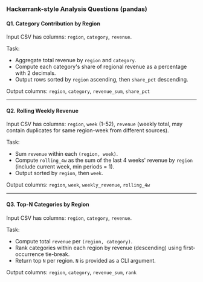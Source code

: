 ### Hackerrank-style Analysis Questions (pandas)

#### Q1. Category Contribution by Region
Input CSV has columns: `region`, `category`, `revenue`.

Task:
- Aggregate total revenue by `region` and `category`.
- Compute each category's share of regional revenue as a percentage with 2 decimals.
- Output rows sorted by `region` ascending, then `share_pct` descending.

Output columns: `region`, `category`, `revenue_sum`, `share_pct`

---

#### Q2. Rolling Weekly Revenue
Input CSV has columns: `region`, `week` (1-52), `revenue` (weekly total, may contain duplicates for same region-week from different sources).

Task:
- Sum `revenue` within each `(region, week)`.
- Compute `rolling_4w` as the sum of the last 4 weeks' revenue by `region` (include current week, min periods = 1).
- Output sorted by `region`, then `week`.

Output columns: `region`, `week`, `weekly_revenue`, `rolling_4w`

---

#### Q3. Top-N Categories by Region
Input CSV has columns: `region`, `category`, `revenue`.

Task:
- Compute total `revenue` per `(region, category)`.
- Rank categories within each region by revenue (descending) using first-occurrence tie-break.
- Return top `N` per region. `N` is provided as a CLI argument.

Output columns: `region`, `category`, `revenue_sum`, `rank`


